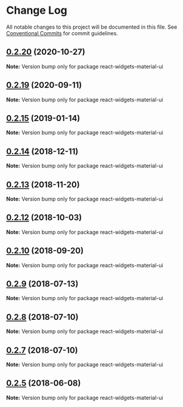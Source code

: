 # Change Log

All notable changes to this project will be documented in this file.
See [Conventional Commits](https://conventionalcommits.org) for commit guidelines.

<a name="0.2.20"></a>
## [0.2.20](https://github.com/jquense/react-widgets/compare/react-widgets-material-ui@0.2.19...react-widgets-material-ui@0.2.20) (2020-10-27)




**Note:** Version bump only for package react-widgets-material-ui

<a name="0.2.19"></a>
## [0.2.19](https://github.com/jquense/react-widgets/compare/react-widgets-material-ui@0.2.18...react-widgets-material-ui@0.2.19) (2020-09-11)




**Note:** Version bump only for package react-widgets-material-ui

<a name="0.2.15"></a>
## [0.2.15](https://github.com/jquense/react-widgets/compare/react-widgets-material-ui@0.2.14...react-widgets-material-ui@0.2.15) (2019-01-14)




**Note:** Version bump only for package react-widgets-material-ui

<a name="0.2.14"></a>
## [0.2.14](https://github.com/jquense/react-widgets/compare/react-widgets-material-ui@0.2.13...react-widgets-material-ui@0.2.14) (2018-12-11)




**Note:** Version bump only for package react-widgets-material-ui

<a name="0.2.13"></a>
## [0.2.13](https://github.com/jquense/react-widgets/compare/react-widgets-material-ui@0.2.12...react-widgets-material-ui@0.2.13) (2018-11-20)




**Note:** Version bump only for package react-widgets-material-ui

<a name="0.2.12"></a>
## [0.2.12](https://github.com/jquense/react-widgets/compare/react-widgets-material-ui@0.2.11...react-widgets-material-ui@0.2.12) (2018-10-03)




**Note:** Version bump only for package react-widgets-material-ui

<a name="0.2.10"></a>
## [0.2.10](https://github.com/jquense/react-widgets/compare/react-widgets-material-ui@0.2.9...react-widgets-material-ui@0.2.10) (2018-09-20)




**Note:** Version bump only for package react-widgets-material-ui

<a name="0.2.9"></a>
## [0.2.9](https://github.com/jquense/react-widgets/compare/react-widgets-material-ui@0.2.8...react-widgets-material-ui@0.2.9) (2018-07-13)




**Note:** Version bump only for package react-widgets-material-ui

<a name="0.2.8"></a>
## [0.2.8](https://github.com/jquense/react-widgets/compare/react-widgets-material-ui@0.2.7...react-widgets-material-ui@0.2.8) (2018-07-10)




**Note:** Version bump only for package react-widgets-material-ui

<a name="0.2.7"></a>
## [0.2.7](https://github.com/jquense/react-widgets/compare/react-widgets-material-ui@0.2.6...react-widgets-material-ui@0.2.7) (2018-07-10)




**Note:** Version bump only for package react-widgets-material-ui

<a name="0.2.5"></a>
## [0.2.5](https://github.com/jquense/react-widgets/compare/react-widgets-material-ui@0.2.4...react-widgets-material-ui@0.2.5) (2018-06-08)




**Note:** Version bump only for package react-widgets-material-ui
